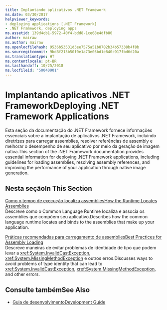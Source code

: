 ```yaml
---
title: Implantando aplicativos .NET Framework
ms.date: 03/30/2017
helpviewer_keywords:
- deploying applications [.NET Framework]
- .NET Framework, deploying apps
ms.assetid: 139d4cb1-5972-40f4-bdd8-1ce68e4dfb80
author: mairaw
ms.author: mairaw
ms.openlocfilehash: 9536b53531d3ee7575a51b8702b34b57338b4f8b
ms.sourcegitcommit: 9bd8f213b50f0e1a73e03bd1e840c917fbd6d20a
ms.translationtype: HT
ms.contentlocale: pt-BR
ms.lasthandoff: 10/25/2018
ms.locfileid: "50040901"
---
```

# <a name="deploying-net-framework-applications"></a><span data-ttu-id="c5324-102">Implantando aplicativos .NET Framework</span><span class="sxs-lookup"><span data-stu-id="c5324-102">Deploying .NET Framework Applications</span></span>
<span data-ttu-id="c5324-103">Esta seção da documentação do .NET Framework fornece informações essenciais sobre a implantação de aplicativos .NET Framework, incluindo diretrizes para carregar assemblies, resolver referências de assembly e melhorar o desempenho de seu aplicativo por meio da geração de imagem nativa.</span><span class="sxs-lookup"><span data-stu-id="c5324-103">This section of the .NET Framework documentation provides essential information for deploying .NET Framework applications, including guidelines for loading assemblies, resolving assembly references, and improving the performance of your application through native image generation.</span></span>  
  
## <a name="in-this-section"></a><span data-ttu-id="c5324-104">Nesta seção</span><span class="sxs-lookup"><span data-stu-id="c5324-104">In This Section</span></span>  
 [<span data-ttu-id="c5324-105">Como o tempo de execução localiza assemblies</span><span class="sxs-lookup"><span data-stu-id="c5324-105">How the Runtime Locates Assemblies</span></span>](../../../docs/framework/deployment/how-the-runtime-locates-assemblies.md)  
 <span data-ttu-id="c5324-106">Descreve como o Common Language Runtime localiza e associa os assemblies que compõem seu aplicativo.</span><span class="sxs-lookup"><span data-stu-id="c5324-106">Describes how the common language runtime locates and binds to the assemblies that make up your application.</span></span>  
  
 [<span data-ttu-id="c5324-107">Práticas recomendadas para carregamento de assemblies</span><span class="sxs-lookup"><span data-stu-id="c5324-107">Best Practices for Assembly Loading</span></span>](../../../docs/framework/deployment/best-practices-for-assembly-loading.md)  
 <span data-ttu-id="c5324-108">Descreve maneiras de evitar problemas de identidade de tipo que podem levar a <xref:System.InvalidCastException>, <xref:System.MissingMethodException> e outros erros.</span><span class="sxs-lookup"><span data-stu-id="c5324-108">Discusses ways to avoid problems of type identity that can lead to <xref:System.InvalidCastException>, <xref:System.MissingMethodException>, and other errors.</span></span>  
  
## <a name="see-also"></a><span data-ttu-id="c5324-109">Consulte também</span><span class="sxs-lookup"><span data-stu-id="c5324-109">See Also</span></span>  
- [<span data-ttu-id="c5324-110">Guia de desenvolvimento</span><span class="sxs-lookup"><span data-stu-id="c5324-110">Development Guide</span></span>](../../../docs/framework/development-guide.md)
